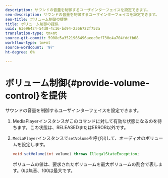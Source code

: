 ```yaml
---
description: サウンドの音量を制御するユーザインターフェイスを設定できます。
seo-description: サウンドの音量を制御するユーザインターフェイスを設定できます。
seo-title: ボリューム制御の提供
title: ボリューム制御の提供
uuid: 63e96424-54d0-4c16-bd94-2366722f752a
translation-type: tm+mt
source-git-commit: 5908e5a3521966496aeec0ef730e4a704fddfb68
workflow-type: tm+mt
source-wordcount: '97'
ht-degree: 0%

---
```



# ボリューム制御{#provide-volume-control}を提供

サウンドの音量を制御するユーザインターフェイスを設定できます。

1. MediaPlayerインスタンスがこのコマンドに対して有効な状態になるのを待ちます。この状態は、RELEASEDまたはERROR以外です。
1. `MediaPlayer`インスタンスで`setVolume`を呼び出して、オーディオのボリュームを設定します。

   ```java
   void setVolume(int volume) throws IllegalStateException;
   ```

   ボリュームの値は、要求されたボリュームを最大ボリュームの割合で表します。0は無音、100は最大です。


